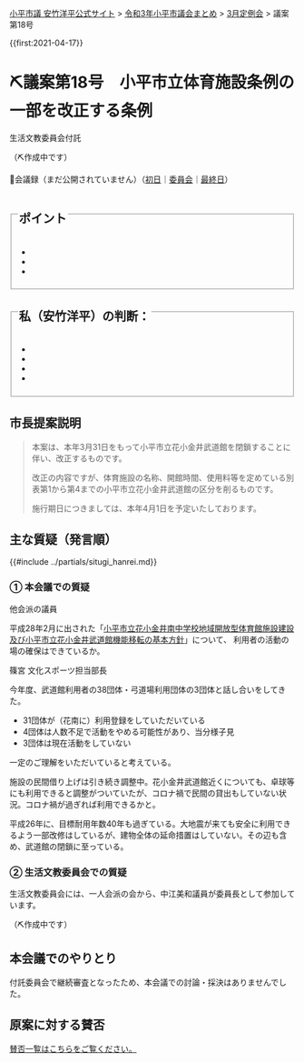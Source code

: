 <p class="breadcrumbs"><a href="https://yasutakeyohei.com/">小平市議 安竹洋平公式サイト</a> > <a href="../index.md">令和3年小平市議会まとめ</a> > <a href="./index.md">3月定例会</a> > 議案第18号</p>

{{first:2021-04-17}}

# ⛏️議案第18号　小平市立体育施設条例の一部を改正する条例

<i class="fa fa-gavel" aria-hidden="true"></i> 生活文教委員会付託

（⛏️作成中です）

<p class="read-kaigiroku">📄会議録（まだ公開されていません）（<a href="https://ssp.kaigiroku.net/tenant/kodaira/SpTop.html">初日</a>｜<a href="https://ssp.kaigiroku.net/tenant/kodaira/SpTop.html">委員会</a>｜<a href="https://ssp.kaigiroku.net/tenant/kodaira/SpTop.html">最終日</a>）</p>

<fieldset class="point">
  <legend>
    <h2> ポイント </h2>
  </legend>
  <ul>
    <li class="chk"></li>
    <li class="chk"></li>
    <li class="chk"></li>
  </ul>
</fieldset>

<fieldset class="sanpi">
  <legend>
    <h2> 私（安竹洋平）の判断： </h2>
  </legend>
  <ul>
    <li></li>
    <li class="ng"></li>
    <li class="ng"></li>
    <li class="ng"></li>
  </ul>
</fieldset>

## 市長提案説明

> 本案は、本年3月31日をもって小平市立花小金井武道館を閉鎖することに伴い、改正するものです。
>
> 改正の内容ですが、体育施設の名称、開館時間、使用料等を定めている別表第1から第4までの小平市立花小金井武道館の区分を削るものです。
>
> 施行期日につきましては、本年4月1日を予定いたしております。


## 主な質疑（発言順）
{{#include ../partials/situgi_hanrei.md}}

### ① 本会議での質疑

<div class="balloon bl-left">他会派の議員<br><div>

平成28年2月に出された「[小平市立花小金井南中学校地域開放型体育館施設建設及び小平市立花小金井武道館機能移転の基本方針](http://www.city.kodaira.tokyo.jp/kurashi/048/048110.html)」について、
利用者の活動の場の確保はできているか。

</div></div>

<div class="balloon bl-right">篠宮 文化スポーツ担当部長<br><div>

今年度、武道館利用者の38団体・弓道場利用団体の3団体と話し合いをしてきた。

- 31団体が（花南に）利用登録をしていただいている
- 4団体は人数不足で活動をやめる可能性があり、当分様子見
- 3団体は現在活動をしていない

一定のご理解をいただいていると考えている。

施設の民間借り上げは引き続き調整中。花小金井武道館近くについても、卓球等にも利用できると調整がついていたが、コロナ禍で民間の貸出もしていない状況。コロナ禍が過ぎれば利用できるかと。

平成26年に、目標耐用年数40年も過ぎている。大地震が来ても安全に利用できるよう一部改修はしているが、建物全体の延命措置はしていない。その辺も含め、武道館の閉鎖に至っている。

</div></div>

### ② 生活文教委員会での質疑

生活文教委員会には、一人会派の会から、中江美和議員が委員長として参加しています。

（⛏️作成中です）

## 本会議でのやりとり

付託委員会で継続審査となったため、本会議での討論・採決はありませんでした。

## 原案に対する賛否
[賛否一覧はこちらをご覧ください。](../kekka-ichiran.md#賛否)
